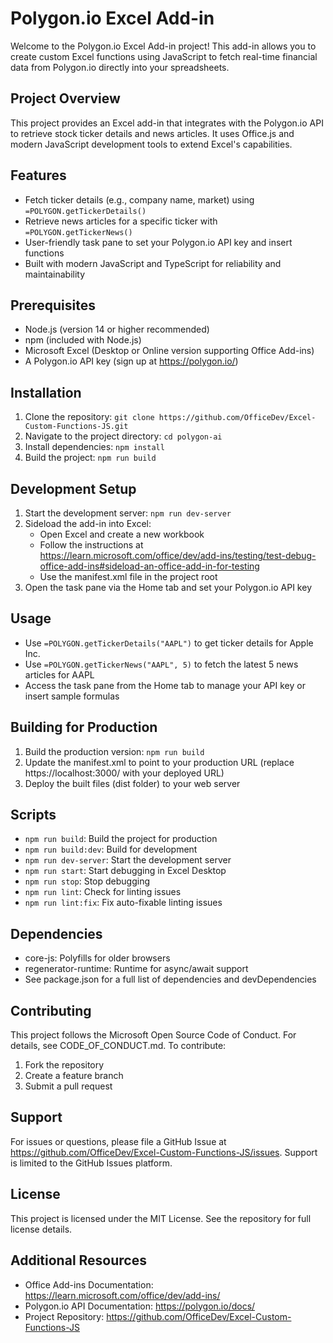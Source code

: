 # Polygon.io Excel Add-in

Welcome to the Polygon.io Excel Add-in project! This add-in allows you to create custom Excel functions using JavaScript to fetch real-time financial data from Polygon.io directly into your spreadsheets.

## Project Overview

This project provides an Excel add-in that integrates with the Polygon.io API to retrieve stock ticker details and news articles. It uses Office.js and modern JavaScript development tools to extend Excel's capabilities.

## Features

* Fetch ticker details (e.g., company name, market) using `=POLYGON.getTickerDetails()`
* Retrieve news articles for a specific ticker with `=POLYGON.getTickerNews()`
* User-friendly task pane to set your Polygon.io API key and insert functions
* Built with modern JavaScript and TypeScript for reliability and maintainability

## Prerequisites

* Node.js (version 14 or higher recommended)
* npm (included with Node.js)
* Microsoft Excel (Desktop or Online version supporting Office Add-ins)
* A Polygon.io API key (sign up at https://polygon.io/)

## Installation

1. Clone the repository: `git clone https://github.com/OfficeDev/Excel-Custom-Functions-JS.git`
2. Navigate to the project directory: `cd polygon-ai`
3. Install dependencies: `npm install`
4. Build the project: `npm run build`

## Development Setup

1. Start the development server: `npm run dev-server`
2. Sideload the add-in into Excel:
   * Open Excel and create a new workbook
   * Follow the instructions at https://learn.microsoft.com/office/dev/add-ins/testing/test-debug-office-add-ins#sideload-an-office-add-in-for-testing
   * Use the manifest.xml file in the project root
3. Open the task pane via the Home tab and set your Polygon.io API key

## Usage

* Use `=POLYGON.getTickerDetails("AAPL")` to get ticker details for Apple Inc.
* Use `=POLYGON.getTickerNews("AAPL", 5)` to fetch the latest 5 news articles for AAPL
* Access the task pane from the Home tab to manage your API key or insert sample formulas

## Building for Production

1. Build the production version: `npm run build`
2. Update the manifest.xml to point to your production URL (replace https://localhost:3000/ with your deployed URL)
3. Deploy the built files (dist folder) to your web server

## Scripts

* `npm run build`: Build the project for production
* `npm run build:dev`: Build for development
* `npm run dev-server`: Start the development server
* `npm run start`: Start debugging in Excel Desktop
* `npm run stop`: Stop debugging
* `npm run lint`: Check for linting issues
* `npm run lint:fix`: Fix auto-fixable linting issues

## Dependencies

* core-js: Polyfills for older browsers
* regenerator-runtime: Runtime for async/await support
* See package.json for a full list of dependencies and devDependencies

## Contributing

This project follows the Microsoft Open Source Code of Conduct. For details, see CODE_OF_CONDUCT.md. To contribute:

1. Fork the repository
2. Create a feature branch
3. Submit a pull request

## Support

For issues or questions, please file a GitHub Issue at https://github.com/OfficeDev/Excel-Custom-Functions-JS/issues. Support is limited to the GitHub Issues platform.

## License

This project is licensed under the MIT License. See the repository for full license details.

## Additional Resources

* Office Add-ins Documentation: https://learn.microsoft.com/office/dev/add-ins/
* Polygon.io API Documentation: https://polygon.io/docs/
* Project Repository: https://github.com/OfficeDev/Excel-Custom-Functions-JS